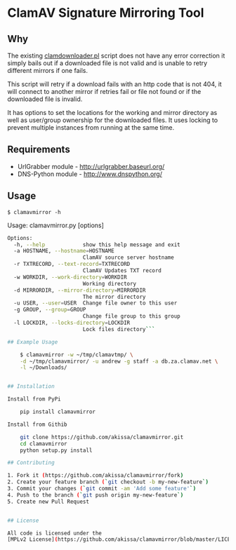 # ClamAV Signature Mirroring Tool

## Why

The existing [clamdownloader.pl](https://github.com/akissa/clamav-faq/blob/master/mirrors/clamdownloader.pl)
script does not have any error correction it simply bails out if a downloaded
file is not valid and is unable to retry different mirrors if one fails.

This script will retry if a download fails with an http code that is not 404,
it will connect to another mirror if retries fail or file not found or if the
downloaded file is invalid.

It has options to set the locations for the working and mirror directory as
well as user/group ownership for the downloaded files. It uses locking to
prevent multiple instances from running at the same time.

## Requirements

* UrlGrabber module - http://urlgrabber.baseurl.org/
* DNS-Python module - http://www.dnspython.org/

## Usage

    $ clamavmirror -h

Usage: clamavmirror.py [options]

```bash
Options:
  -h, --help            show this help message and exit
  -a HOSTNAME, --hostname=HOSTNAME
                        ClamAV source server hostname
  -r TXTRECORD, --text-record=TXTRECORD
                        ClamAV Updates TXT record
  -w WORKDIR, --work-directory=WORKDIR
                        Working directory
  -d MIRRORDIR, --mirror-directory=MIRRORDIR
                        The mirror directory
  -u USER, --user=USER  Change file owner to this user
  -g GROUP, --group=GROUP
                        Change file group to this group
  -l LOCKDIR, --locks-directory=LOCKDIR
                        Lock files directory```

## Example Usage

    $ clamavmirror -w ~/tmp/clamavtmp/ \
    -d ~/tmp/clamavmirror/ -u andrew -g staff -a db.za.clamav.net \
    -l ~/Downloads/


## Installation

Install from PyPi

    pip install clamavmirror

Install from Githib

    git clone https://github.com/akissa/clamavmirror.git
    cd clamavmirror
    python setup.py install

## Contributing

1. Fork it (https://github.com/akissa/clamavmirror/fork)
2. Create your feature branch (`git checkout -b my-new-feature`)
3. Commit your changes (`git commit -am 'Add some feature'`)
4. Push to the branch (`git push origin my-new-feature`)
5. Create new Pull Request


## License

All code is licensed under the
[MPLv2 License](https://github.com/akissa/clamavmirror/blob/master/LICENSE).
